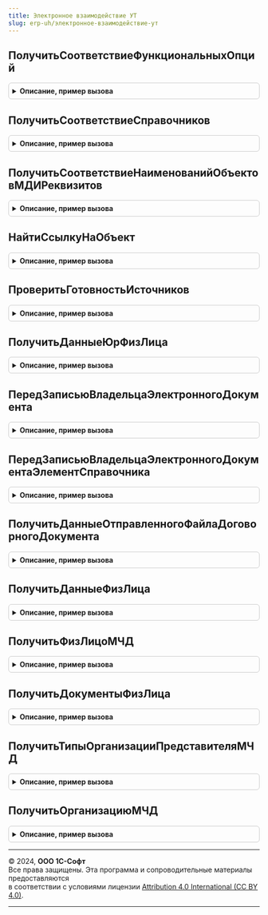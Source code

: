 ```yaml
---
title: Электронное взаимодействие УТ
slug: erp-uh/электронное-взаимодействие-ут
---
```



## ПолучитьСоответствиеФункциональныхОпций
<details style="margin: 1em 0; padding: 0.5em; border: 1px solid #ccc; border-radius: 6px;">

<summary style="font-weight: bold; cursor: pointer;">Описание, пример вызова</summary>

```bsl

// См. ЭлектронноеВзаимодействиеПереопределяемый.ПолучитьСоответствиеФункциональныхОпций
Процедура ПолучитьСоответствиеФункциональныхОпций(СоответствиеФО) Экспорт
```

Пример вызова
```bsl
ЭлектронноеВзаимодействиеУТ.ПолучитьСоответствиеФункциональныхОпций(СоответствиеФО) 
```
</details>

## ПолучитьСоответствиеСправочников
<details style="margin: 1em 0; padding: 0.5em; border: 1px solid #ccc; border-radius: 6px;">

<summary style="font-weight: bold; cursor: pointer;">Описание, пример вызова</summary>

```bsl

// См. ЭлектронноеВзаимодействиеПереопределяемый.ПолучитьСоответствиеСправочников.
Процедура ПолучитьСоответствиеСправочников(СоответствиеСправочников) Экспорт
```

Пример вызова
```bsl
ЭлектронноеВзаимодействиеУТ.ПолучитьСоответствиеСправочников(СоответствиеСправочников) 
```
</details>

## ПолучитьСоответствиеНаименованийОбъектовМДИРеквизитов
<details style="margin: 1em 0; padding: 0.5em; border: 1px solid #ccc; border-radius: 6px;">

<summary style="font-weight: bold; cursor: pointer;">Описание, пример вызова</summary>

```bsl

// См. ЭлектронноеВзаимодействиеПереопределяемый.ПолучитьСоответствиеНаименованийОбъектовМДИРеквизитов
Процедура ПолучитьСоответствиеНаименованийОбъектовМДИРеквизитов(СоответствиеРеквизитовОбъекта) Экспорт
```

Пример вызова
```bsl
ЭлектронноеВзаимодействиеУТ.ПолучитьСоответствиеНаименованийОбъектовМДИРеквизитов(СоответствиеРеквизитовОбъекта) 
```
</details>

## НайтиСсылкуНаОбъект
<details style="margin: 1em 0; padding: 0.5em; border: 1px solid #ccc; border-radius: 6px;">

<summary style="font-weight: bold; cursor: pointer;">Описание, пример вызова</summary>

```bsl

// См. ЭлектронноеВзаимодействиеПереопределяемый.НайтиСсылкуНаОбъект
Процедура НайтиСсылкуНаОбъект(ТипОбъекта, Результат, ИдОбъекта = "", ДополнительныеРеквизиты = Неопределено) Экспорт
```

Пример вызова
```bsl
ЭлектронноеВзаимодействиеУТ.НайтиСсылкуНаОбъект(ТипОбъекта, Результат, ИдОбъекта, ДополнительныеРеквизиты);
```
</details>

## ПроверитьГотовностьИсточников
<details style="margin: 1em 0; padding: 0.5em; border: 1px solid #ccc; border-radius: 6px;">

<summary style="font-weight: bold; cursor: pointer;">Описание, пример вызова</summary>

```bsl

// См. ЭлектронноеВзаимодействиеПереопределяемый.ПроверитьГотовностьИсточников
Процедура ПроверитьГотовностьИсточников(ДокументыМассив, БезЭлектроннойПодписи = Ложь) Экспорт
```

Пример вызова
```bsl
ЭлектронноеВзаимодействиеУТ.ПроверитьГотовностьИсточников(ДокументыМассив, БезЭлектроннойПодписи);
```
</details>

## ПолучитьДанныеЮрФизЛица
<details style="margin: 1em 0; padding: 0.5em; border: 1px solid #ccc; border-radius: 6px;">

<summary style="font-weight: bold; cursor: pointer;">Описание, пример вызова</summary>

```bsl

// Получает данные о физическом (юридическом) лице по ссылке.
//
// Параметры:
//  ЮрФизЛицо - СправочникСсылка.Организации, СправочникСсылка.Контрагенты - ссылка на элемент справочника, по которому надо получить данные.
//  БанковскийСчет - СправочникСсылка.БанковскиеСчетаОрганизаций, СправочникСсылка.БанковскиеСчетаКонтрагентов - ссылка на банковский счет.
//  ДатаСведений - Дата - дата на которую надо получить данные.
//
// Возвращаемое значение:
// 	Структура:
// 		* СтранаРегистрации - СправочникСсылка.СтраныМира
// 		* Ссылка - СправочникСсылка.РегистрацииВНалоговомОргане,СправочникСсылка.Организации,СправочникСсылка.Контрагенты
// 		* Наименование - Строка
// 		* Фамилия - Строка
// 		* Имя - Строка
// 		* Отчество - Строка
//
Функция ПолучитьДанныеЮрФизЛица(ЮрФизЛицо, Знач БанковскийСчет = Неопределено, ДатаСведений = Неопределено) Экспорт
```

Пример вызова
```bsl
Результат = ЭлектронноеВзаимодействиеУТ.ПолучитьДанныеЮрФизЛица(ЮрФизЛицо, БанковскийСчет, ДатаСведений);
```
</details>

## ПередЗаписьюВладельцаЭлектронногоДокумента
<details style="margin: 1em 0; padding: 0.5em; border: 1px solid #ccc; border-radius: 6px;">

<summary style="font-weight: bold; cursor: pointer;">Описание, пример вызова</summary>

```bsl

// См. ЭлектронноеВзаимодействиеПереопределяемый.ПередЗаписьюВладельцаЭлектронногоДокумента
Процедура ПередЗаписьюВладельцаЭлектронногоДокумента(Объект, ИзменилисьКлючевыеРеквизиты, Знач СостояниеЭлектронногоДокумента, Экспорт
```

Пример вызова
```bsl
ЭлектронноеВзаимодействиеУТ.ПередЗаписьюВладельцаЭлектронногоДокумента(Объект, ИзменилисьКлючевыеРеквизиты, СостояниеЭлектронногоДокумента, );
```
</details>

## ПередЗаписьюВладельцаЭлектронногоДокументаЭлементСправочника
<details style="margin: 1em 0; padding: 0.5em; border: 1px solid #ccc; border-radius: 6px;">

<summary style="font-weight: bold; cursor: pointer;">Описание, пример вызова</summary>

```bsl

// См. ЭлектронноеВзаимодействиеПереопределяемый.ПередЗаписьюВладельцаЭлектронногоДокументаЭлементСправочника.
Процедура ПередЗаписьюВладельцаЭлектронногоДокументаЭлементСправочника(Объект, ИзменилисьКлючевыеРеквизиты, Экспорт
```

Пример вызова
```bsl
ЭлектронноеВзаимодействиеУТ.ПередЗаписьюВладельцаЭлектронногоДокументаЭлементСправочника(Объект, ИзменилисьКлючевыеРеквизиты, );
```
</details>

## ПолучитьДанныеОтправленногоФайлаДоговорногоДокумента
<details style="margin: 1em 0; padding: 0.5em; border: 1px solid #ccc; border-radius: 6px;">

<summary style="font-weight: bold; cursor: pointer;">Описание, пример вызова</summary>

```bsl

// Получает данные о файле Договорного документа отправленного по ЭДО.
//
// Параметры:
//  Объект - СправочникСсылка - ссылка на элемент справочника, по которому получаются данные.
//
// Возвращаемое значение:
//  - СправочникСсылка.ДоговорыКонтрагентовПрисоединенныеФайлы
//  - Неопределено - если элемент не найден в ИБ.
//
Функция ПолучитьДанныеОтправленногоФайлаДоговорногоДокумента(Объект) Экспорт
```

Пример вызова
```bsl
Результат = ЭлектронноеВзаимодействиеУТ.ПолучитьДанныеОтправленногоФайлаДоговорногоДокумента(Объект) 
```
</details>

## ПолучитьДанныеФизЛица
<details style="margin: 1em 0; padding: 0.5em; border: 1px solid #ccc; border-radius: 6px;">

<summary style="font-weight: bold; cursor: pointer;">Описание, пример вызова</summary>

```bsl

// Получает данные о физическом лице по ссылке.
//
// Параметры:
//  ФизЛицо - СправочникСсылка - ссылка на элемент справочника, по которому получаются данные.
//  Сведения - см. ЭлектронноеВзаимодействие.СтруктураДанныхФизЛица
//  ПолучатьДанныеДокумента - Булево - Истина - получать данные по документу (при наличии)
Процедура ПолучитьДанныеФизЛица(ФизЛицо, Сведения, ПолучатьДанныеДокумента = Истина) Экспорт
```

Пример вызова
```bsl
ЭлектронноеВзаимодействиеУТ.ПолучитьДанныеФизЛица(ФизЛицо, Сведения, ПолучатьДанныеДокумента);
```
</details>

## ПолучитьФизЛицоМЧД
<details style="margin: 1em 0; padding: 0.5em; border: 1px solid #ccc; border-radius: 6px;">

<summary style="font-weight: bold; cursor: pointer;">Описание, пример вызова</summary>

```bsl

// Получает ссылку на физическое лицо по сведениям.
//
// Параметры:
//  СведенияФизЛица - структура:
//  	* ИНН - строка
//
// Возвращаемое значение:
//  - СправочникСсылка.ФизическиеЛица
//  - Неопределено - если не элемент не найден в ИБ.
//
Функция ПолучитьФизЛицоМЧД(СведенияФизЛица) Экспорт
```

Пример вызова
```bsl
Результат = ЭлектронноеВзаимодействиеУТ.ПолучитьФизЛицоМЧД(СведенияФизЛица) 
```
</details>

## ПолучитьДокументыФизЛица
<details style="margin: 1em 0; padding: 0.5em; border: 1px solid #ccc; border-radius: 6px;">

<summary style="font-weight: bold; cursor: pointer;">Описание, пример вызова</summary>

```bsl

// См. ЭлектронноеВзаимодействиеПереопределяемый.ПолучитьДокументыФизЛица
Процедура ПолучитьДокументыФизЛица(ФизЛицо, Сведения) Экспорт
```

Пример вызова
```bsl
ЭлектронноеВзаимодействиеУТ.ПолучитьДокументыФизЛица(ФизЛицо, Сведения) 
```
</details>

## ПолучитьТипыОрганизацииПредставителяМЧД
<details style="margin: 1em 0; padding: 0.5em; border: 1px solid #ccc; border-radius: 6px;">

<summary style="font-weight: bold; cursor: pointer;">Описание, пример вызова</summary>

```bsl

// См. ЭлектронноеВзаимодействиеПереопределяемый.ПолучитьТипыОрганизацииПредставителяМЧД
Процедура ПолучитьТипыОрганизацииПредставителяМЧД(Типы) Экспорт
```

Пример вызова
```bsl
ЭлектронноеВзаимодействиеУТ.ПолучитьТипыОрганизацииПредставителяМЧД(Типы) 
```
</details>

## ПолучитьОрганизациюМЧД
<details style="margin: 1em 0; padding: 0.5em; border: 1px solid #ccc; border-radius: 6px;">

<summary style="font-weight: bold; cursor: pointer;">Описание, пример вызова</summary>

```bsl

// Получить ссылку на организацию-представителя МЧД.
//
// Параметры:
//  СведенияЮрЛица - структура:
// 		* ИНН 	- строка
// 		* КПП 	- строка
// 		* ОГРН 	- строка
//
// Возвращаемое значение:
// 	СправочникСсылка - ссылка на элемент справочника, Неопределено
//
Функция ПолучитьОрганизациюМЧД(СведенияЮрЛица) Экспорт
```

Пример вызова
```bsl
Результат = ЭлектронноеВзаимодействиеУТ.ПолучитьОрганизациюМЧД(СведенияЮрЛица) 
```
</details>

---

© 2024, **ООО 1С-Софт**  
Все права защищены. Эта программа и сопроводительные материалы предоставляются  
в соответствии с условиями лицензии [Attribution 4.0 International (CC BY 4.0)](https://creativecommons.org/licenses/by/4.0/legalcode).

---
